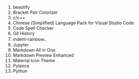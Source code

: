 1. beautify
2. Bracket Pair Colorizer
3. c/c++
4. Chinese (Simplified) Language Pack for Visual Studio Code
5. Code Spell Checker
6. Git History
7. indent-rainbow、
8. Jupyter
9. Markdown All in One
10. Markdown Preview Enhanced
11. Material Icon Theme
12. Pylance
13. Python




